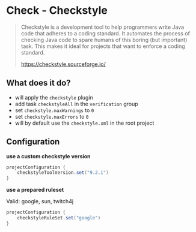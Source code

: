 # Check - Checkstyle

> Checkstyle is a development tool to help programmers write Java code that adheres to a coding standard.
> It automates the process of checking Java code to spare humans of this boring (but important) task.
> This makes it ideal for projects that want to enforce a coding standard.
>
> https://checkstyle.sourceforge.io/

## What does it do?

- will apply the `checkstyle` plugin
- add task `checkstyleAll` in the `verification` group
- set `checkstyle.maxWarnings` to `0`
- set `checkstyle.maxErrors` to `0`
- will by default use the `checkstyle.xml` in the root project

## Configuration

**use a custom checkstyle version**

```gradle
projectConfiguration {
    checkstyleToolVersion.set("9.2.1")
}
```

**use a prepared ruleset**

Valid: google, sun, twitch4j

```gradle
projectConfiguration {
    checkstyleRuleSet.set("google")
}
```
